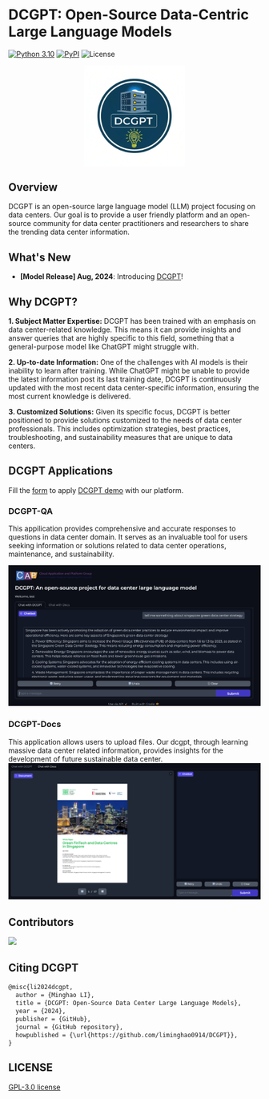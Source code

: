 # DCGPT: Open-Source Data-Centric Large Language Models

<!-- [![Downloads](https://static.pepy.tech/badge/dcgpt)](https://pepy.tech/project/dcgpt) -->
[![Python 3.10](https://img.shields.io/badge/python-3.10-blue.svg)](https://www.python.org/downloads/release/python-3100/)
[![PyPI](https://img.shields.io/pypi/v/dcgpt.svg)](https://pypi.org/project/dcgpt/)
![License](https://img.shields.io/github/license/YourUsername/dcgpt.svg?color=brightgreen)


<div align="center">
<img align="center" src="imgs/dcgpt_logo.png" width="40%"/>
</div>

## Overview

DCGPT is an open-source large language model (LLM) project focusing on data centers. 
Our goal is to provide a user friendly platform and an open-source community for data center practitioners and researchers to share the trending data center information.

## What's New
- **[Model Release] Aug, 2024**: Introducing [DCGPT](https://huggingface.co/minghao14/dcgpt)! 

## Why DCGPT?

**1. Subject Matter Expertise:** DCGPT has been trained with an emphasis on data center-related knowledge. This means it can provide insights and answer queries that are highly specific to this field, something that a general-purpose model like ChatGPT might struggle with. 

**2. Up-to-date Information:** One of the challenges with AI models is their inability to learn after training. While ChatGPT might be unable to provide the latest information post its last training date, DCGPT is continuously updated with the most recent data center-specific information, ensuring the most current knowledge is delivered. 

**3. Customized Solutions:** Given its specific focus, DCGPT is better positioned to provide solutions customized to the needs of data center professionals. This includes optimization strategies, best practices, troubleshooting, and sustainability measures that are unique to data centers.

## DCGPT Applications
Fill the [form](https://forms.gle/YCVbxvUiWrdgjUvN6) to apply [DCGPT demo](http://1.dgx.withcap.org:7860) with our platform.

### DCGPT-QA
This appilication provides comprehensive and accurate responses to questions in data center domain. It serves as an invaluable tool for users seeking information or solutions related to data center operations, maintenance, and sustainability.

<img src="imgs/sceenshot.png">

### DCGPT-Docs

This application allows users to upload files. Our dcgpt, through learning massive data center related information, provides insights for the development of future sustainable data center.
<img src="imgs/docs.png">

<!-- ## Tutorials -->

<!-- ## Understanding DCGPT: Blog Series -->

<!-- ## DCGPT Ecosystem

### Framework Overview -->

## Contributors
<a href="https://github.com/liminghao0914/dcgpt/graphs/contributors">
  <img src="https://contrib.rocks/image?repo=liminghao0914/dcgpt" />
</a>

<!-- ## News -->
<!-- - **[Your Latest News Article]**: [DCGPT featured in AI Weekly](https://aiweekly.com/your-article). -->

## Citing DCGPT
```
@misc{li2024dcgpt,
  author = {Minghao LI},
  title = {DCGPT: Open-Source Data Center Large Language Models},
  year = {2024},
  publisher = {GitHub},
  journal = {GitHub repository},
  howpublished = {\url{https://github.com/liminghao0914/DCGPT}},
}
```

## LICENSE
[GPL-3.0 license](LICENSE)